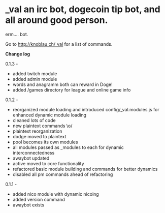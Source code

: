# _val an irc bot, dogecoin tip bot, and all around good person.

erm.... bot.

Go to http://knoblau.ch/_val for a list of commands.


**Change log**

0.1.3 -
+ added twitch module
+ added admin module
+ words and anagramm both can reward in Doge!
+ added /games directory for league and online game info


0.1.2 -
+ reorganized module loading and introduced config/_val.modules.js for enhanced dynamic module loading
+ cleaned lots of code
+ new plaintext commands \o/
+ plaintext reorganization
+ dodge moved to plaintext
+ pool becomes its own modules
+ all modules passed as _modules to each for dynamic interconnectedness
+ awaybot updated
+ active moved to core functionality
+ refactored basic module building and commands for better dynamics
+ disabled all pm commands ahead of refactoring


0.1.1 -
+ added nico module with dynamic nicoing
+ added version command
+ awaybot exists
